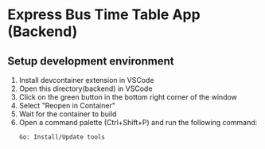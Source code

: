 # Express Bus Time Table App (Backend)

## Setup development environment
1. Install devcontainer extension in VSCode
2. Open this directory(backend) in VSCode
3. Click on the green button in the bottom right corner of the window
4. Select "Reopen in Container"
5. Wait for the container to build
6. Open a command palette (Ctrl+Shift+P) and run the following command:
    ```
    Go: Install/Update tools
    ```
